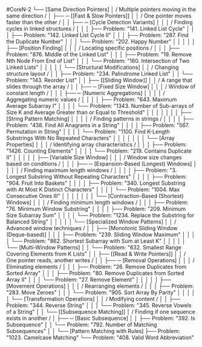 #CoreN-2
└── [Same Direction Pointers]
    │   / Multiple pointers moving in the same direction /
    │
    ├── ─ [[Fast & Slow Pointers]]
    │   │   / One pointer moves faster than the other /
    │   │   ├── ─ [Cycle Detection Variants]
    │   │   │   / Finding cycles in linked structures /
    │   │   │   ├── Problem: "141. Linked List Cycle"
    │   │   │   ├── Problem: "142. Linked List Cycle II"
    │   │   │   ├── Problem: "287. Find the Duplicate Number"
    │   │   │   └── Problem: "202. Happy Number"
    │   │   │
    │   │   ├── [Position Finding]
    │   │   │   / Locating specific positions /
    │   │   │   ├── Problem: "876. Middle of the Linked List"
    │   │   │   ├── Problem: "19. Remove Nth Node From End of List"
    │   │   │   └── Problem: "160. Intersection of Two Linked Lists"
    │   │   │
    │   │   └── [Structural Modifications]
    │   │       / Changing structure layout /
    │   │       ├── Problem: "234. Palindrome Linked List"
    │   │       └── Problem: "143. Reorder List"
    │   │
    ├── [[Sliding Window]]
    │   │   / A range that slides through the array /
    │   │   ├── ─ [Fixed Size Window]
    │   │   │   / Window of constant length /
    │   │   │   ├── ─ [Numeric Aggregations]
    │   │   │   │   / Aggregating numeric values /
    │   │   │   │   ├── Problem: "643. Maximum Average Subarray I"
    │   │   │   │   └── Problem: "1343. Number of Sub-arrays of Size K and Average Greater than or Equal to Threshold"
    │   │   │   │
    │   │   │   ├── [String Pattern Matching]
    │   │   │   │   / Finding patterns in strings /
    │   │   │   │   ├── Problem: "438. Find All Anagrams in a String"
    │   │   │   │   ├── Problem: "567. Permutation in String"
    │   │   │   │   └── Problem: "1100. Find K-Length Substrings With No Repeated Characters"
    │   │   │   │
    │   │   │   └── [Array Properties]
    │   │   │       / Identifying array characteristics /
    │   │   │       ├── Problem: "1426. Counting Elements"
    │   │   │   │   └── Problem: "219. Contains Duplicate II"
    │   │   │
    │   │   ├── [Variable Size Window]
    │   │   │   / Window size changes based on conditions /
    │   │   │   ├── ─ [Expansion-Based (Longest) Windows]
    │   │   │   │   / Finding maximum length windows /
    │   │   │   │   ├── Problem: "3. Longest Substring Without Repeating Characters"
    │   │   │   │   ├── Problem: "904. Fruit Into Baskets"
    │   │   │   │   ├── Problem: "340. Longest Substring with At Most K Distinct Characters"
    │   │   │   │   └── Problem: "1004. Max Consecutive Ones III"
    │   │   │   │
    │   │   │   └── [Contraction-Based (Shortest) Windows]
    │   │   │       / Finding minimum length windows /
    │   │   │       ├── Problem: "76. Minimum Window Substring"
    │   │   │   │   ├── Problem: "209. Minimum Size Subarray Sum"
    │   │   │   │   └── Problem: "1234. Replace the Substring for Balanced String"
    │   │   │
    │   │   └── [Specialized Window Patterns]
    │   │       / Advanced window techniques /
    │   │       ├── [Monotonic Sliding Window (Deque-based)]
    │   │       │   ├── Problem: "239. Sliding Window Maximum"
    │   │   │   │   └── Problem: "862. Shortest Subarray with Sum at Least K"
    │   │   │
    │   │   └── [Multi-Window Patterns]
    │   │       └── Problem: "632. Smallest Range Covering Elements from K Lists"
    │   │
    ├── [[Read & Write Pointers]]
    │   │   / One pointer reads, another writes /
    │   │   ├── ─ [Removal Operations]
    │   │   │   / Eliminating elements /
    │   │   │   ├── Problem: "26. Remove Duplicates from Sorted Array"
    │   │   │   ├── Problem: "80. Remove Duplicates from Sorted Array II"
    │   │   │   └── Problem: "27. Remove Element"
    │   │   │
    │   │   ├── [Movement Operations]
    │   │   │   / Rearranging elements /
    │   │   │   ├── Problem: "283. Move Zeroes"
    │   │   │   └── Problem: "905. Sort Array By Parity"
    │   │   │
    │   │   └── [Transformation Operations]
    │   │       / Modifying content /
    │   │       ├── Problem: "344. Reverse String"
    │   │   │   └── Problem: "345. Reverse Vowels of a String"
    │   │
    └── [[Subsequence Matching]]
        │   / Finding if one sequence exists in another /
        │   ├── ─ [Basic Subsequence]
        │   │   ├── Problem: "392. Is Subsequence"
        │   │   └── Problem: "792. Number of Matching Subsequences"
        │   │
        └── [Pattern Matching with Rules]
            ├── Problem: "1023. Camelcase Matching"
            └── Problem: "408. Valid Word Abbreviation"